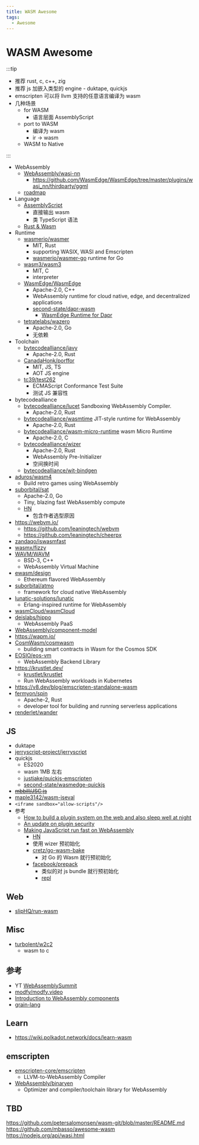 ```yaml
---
title: WASM Awesome
tags:
  - Awesome
---
```


# WASM Awesome

:::tip

- 推荐 rust, c, c++, zig
- 推荐 js 加嵌入类型的 engine - duktape, quickjs
- emscripten 可以将 llvm 支持的任意语言编译为 wasm
- 几种场景
  - for WASM
    - 语言层面 AssemblyScript
  - port to WASM
    - 编译为 wasm
    - ir -> wasm
  - WASM to Native

:::

- WebAssembly
  - [WebAssembly/wasi-nn](https://github.com/WebAssembly/wasi-nn)
    - https://github.com/WasmEdge/WasmEdge/tree/master/plugins/wasi_nn/thirdparty/ggml
  - [roadmap](https://webassembly.org/roadmap/)
- Language
  - [AssemblyScript](./assemblyscript.md)
    - 直接输出 wasm
    - 类 TypeScript 语法
  - [Rust & Wasm](https://rustwasm.github.io/book/introduction.html)
- Runtime
  - [wasmerio/wasmer](https://github.com/wasmerio/wasmer)
    - MIT, Rust
    - supporting WASIX, WASI and Emscripten
    - [wasmerio/wasmer-go](https://github.com/wasmerio/wasmer-go)
      runtime for Go
  - [wasm3/wasm3](https://github.com/wasm3/wasm3)
    - MIT, C
    - interpreter
  - [WasmEdge/WasmEdge](https://github.com/WasmEdge/WasmEdge)
    - Apache-2.0, C++
    - WebAssembly runtime for cloud native, edge, and decentralized applications
    - [second-state/dapr-wasm](https://github.com/second-state/dapr-wasm)
      - [WasmEdge Runtime for Dapr](https://www.infoq.com/articles/webassembly-dapr-wasmedge/)
  - [tetratelabs/wazero](https://github.com/tetratelabs/wazero)
    - Apache-2.0, Go
    - 无依赖
- Toolchain
  - [bytecodealliance/javy](https://github.com/bytecodealliance/javy)
    - Apache-2.0, Rust
  - [CanadaHonk/porffor](https://github.com/CanadaHonk/porffor)
    - MIT, JS, TS
    - AOT JS engine
  - [tc39/test262](https://github.com/tc39/test262)
    - ECMAScript Conformance Test Suite
    - 测试 JS 兼容性
- bytecodealliance
  - [bytecodealliance/lucet](https://github.com/bytecodealliance/lucet)
    Sandboxing WebAssembly Compiler.
    - Apache-2.0, Rust
  - [bytecodealliance/wasmtime](https://github.com/bytecodealliance/wasmtime)
    JIT-style runtime for WebAssembly
    - Apache-2.0, Rust
  - [bytecodealliance/wasm-micro-runtime](https://github.com/bytecodealliance/wasm-micro-runtime)
    wasm Micro Runtime
    - Apache-2.0, C
  - [bytecodealliance/wizer](https://github.com/bytecodealliance/wizer)
    - Apache-2.0, Rust
    - WebAssembly Pre-Initializer
    - 空间换时间
  - [bytecodealliance/wit-bindgen](https://github.com/bytecodealliance/wit-bindgen)
- [aduros/wasm4](https://github.com/aduros/wasm4)
  - Build retro games using WebAssembly
- [suborbital/sat](https://github.com/suborbital/sat)
  - Apache-2.0, Go
  - Tiny, blazing fast WebAssembly compute
  - [HN](https://news.ycombinator.com/item?id=28788303)
    - 包含作者选型原因
- https://webvm.io/
  - https://github.com/leaningtech/webvm
  - https://github.com/leaningtech/cheerpx
- [zandaqo/iswasmfast](https://github.com/zandaqo/iswasmfast)
- [wasmx/fizzy](https://github.com/wasmx/fizzy)
- [WAVM/WAVM](https://github.com/WAVM/WAVM)
  - BSD-3, C++
  - WebAssembly Virtual Machine
- [ewasm/design](https://github.com/ewasm/design)
  - Ethereum flavored WebAssembly
- [suborbital/atmo](https://github.com/suborbital/atmo)
  - framework for cloud native WebAssembly
- [lunatic-solutions/lunatic](https://github.com/lunatic-solutions/lunatic)
  - Erlang-inspired runtime for WebAssembly
- [wasmCloud/wasmCloud](https://github.com/wasmCloud/wasmCloud)
- [deislabs/hippo](https://github.com/deislabs/hippo)
  - WebAssembly PaaS
- [WebAssembly/component-model](https://github.com/WebAssembly/component-model)
- https://wapm.io/
- [CosmWasm/cosmwasm](https://github.com/CosmWasm/cosmwasm)
  - building smart contracts in Wasm for the Cosmos SDK
- [EOSIO/eos-vm](https://github.com/EOSIO/eos-vm)
  - WebAssembly Backend Library
- https://krustlet.dev/
  - [krustlet/krustlet](https://github.com/krustlet/krustlet)
  - Run WebAssembly workloads in Kubernetes
- https://v8.dev/blog/emscripten-standalone-wasm
- [fermyon/spin](https://github.com/fermyon/spin)
  - Apache-2, Rust
  - developer tool for building and running serverless applications
- [renderlet/wander](https://github.com/renderlet/wander)


## JS

- duktape
- [jerryscript-project/jerryscript](https://github.com/jerryscript-project/jerryscript)
- quickjs
  - ES2020
  - wasm 1MB 左右
  - [justjake/quickjs-emscripten](https://github.com/justjake/quickjs-emscripten)
  - [second-state/wasmedge-quickjs](https://github.com/second-state/wasmedge-quickjs)
- ~~[mbbill/JSC.js](https://github.com/mbbill/JSC.js)~~
- [maple3142/wasm-jseval](https://github.com/maple3142/wasm-jseval)
- `<iframe sandbox="allow-scripts"/>`
- 参考
  - [How to build a plugin system on the web and also sleep well at night](https://www.figma.com/blog/how-we-built-the-figma-plugin-system/)
  - [An update on plugin security](https://www.figma.com/blog/an-update-on-plugin-security/)
  - [Making JavaScript run fast on WebAssembly](https://bytecodealliance.org/articles/making-javascript-run-fast-on-webassembly)
    - [HN](https://news.ycombinator.com/item?id=27370138)
    - 使用 wizer 预初始化
    - [cretz/go-wasm-bake](https://github.com/cretz/go-wasm-bake)
      - 对 Go 的 Wasm 就行预初始化
    - [facebook/prepack](https://github.com/facebook/prepack)
      - 类似的对 js bundle 就行预初始化
      - [repl](https://prepack.io/repl.html)

## Web

- [slipHQ/run-wasm](https://github.com/slipHQ/run-wasm)

## Misc

- [turbolent/w2c2](https://github.com/turbolent/w2c2)
  - wasm to c

## 参考

- YT [WebAssemblySummit](https://www.youtube.com/c/WebAssemblySummit)
- [modfy/modfy.video](https://github.com/modfy/modfy.video)
- [Introduction to WebAssembly components](https://radu-matei.com/blog/intro-wasm-components/)
- [grain-lang](https://grain-lang.org/)

## Learn

- https://wiki.polkadot.network/docs/learn-wasm

## emscripten

- [emscripten-core/emscripten](https://github.com/emscripten-core/emscripten)
  - LLVM-to-WebAssembly Compiler
- [WebAssembly/binaryen](https://github.com/WebAssembly/binaryen)
  - Optimizer and compiler/toolchain library for WebAssembly

## TBD

https://github.com/petersalomonsen/wasm-git/blob/master/README.md
https://github.com/mbasso/awesome-wasm
https://nodejs.org/api/wasi.html
